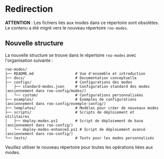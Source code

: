 # Redirection

**ATTENTION** : Les fichiers liés aux modes dans ce répertoire sont obsolètes. Le contenu a été migré vers le nouveau répertoire `roo-modes`.

## Nouvelle structure

La nouvelle structure se trouve dans le répertoire `roo-modes` avec l'organisation suivante :

```
roo-modes/
├── README.md                   # Vue d'ensemble et introduction
├── docs/                       # Documentation conceptuelle
├── configs/                    # Configurations des modes
│   ├── standard-modes.json     # Configuration standard des modes (anciennement dans roo-config/modes/)
│   └── custom/                 # Configurations personnalisées
├── examples/                   # Exemples de configurations (anciennement dans roo-config/exemple-config/)
├── templates/                  # Modèles pour créer de nouveaux modes
├── scripts/                    # Scripts de déploiement et utilitaires
│   ├── deploy-modes.ps1        # Script de déploiement de base (anciennement dans roo-config/)
│   └── deploy-modes-enhanced.ps1 # Script de déploiement avancé (anciennement dans roo-config/)
└── tests/                      # Tests pour les modes personnalisés
```

Veuillez utiliser le nouveau répertoire pour toutes les opérations liées aux modes.